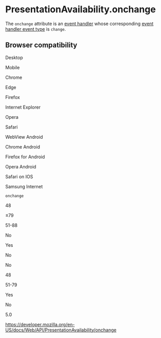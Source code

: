 # PresentationAvailability.onchange

The `onchange` attribute is an [event handler](https://www.w3.org/TR/presentation-api/#dfn-event-handler) whose corresponding [event handler event type](https://www.w3.org/TR/presentation-api/#dfn-event-handler-event-type) is `change`.

## Browser compatibility

Desktop

Mobile

Chrome

Edge

Firefox

Internet Explorer

Opera

Safari

WebView Android

Chrome Android

Firefox for Android

Opera Android

Safari on IOS

Samsung Internet

`onchange`

48

≤79

51-88

No

Yes

No

No

48

51-79

Yes

No

5.0

<a href="https://developer.mozilla.org/en-US/docs/Web/API/PresentationAvailability/onchange" class="_attribution-link">https://developer.mozilla.org/en-US/docs/Web/API/PresentationAvailability/onchange</a>
